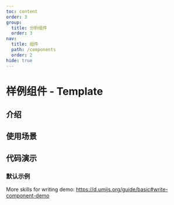 ```yaml
---
toc: content
order: 3
group:
  title: 分析组件
  order: 3
nav:
  title: 组件
  path: /components
  order: 2
hide: true
---
```


# 样例组件 - Template

## 介绍

## 使用场景

## 代码演示

### 默认示例

<code src="./demos/default.tsx" defaultShowCode></code>

<API></API>

More skills for writing demo: https://d.umijs.org/guide/basic#write-component-demo
